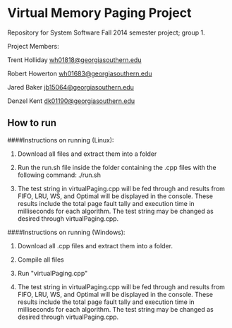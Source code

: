Virtual Memory Paging Project
===========

Repository for System Software Fall 2014 semester project; group 1.

Project Members:

Trent Holliday  <wh01818@georgiasouthern.edu> 

Robert Howerton <wh01683@georgiasouthern.edu>

Jared Baker     <jb15064@georgiasouthern.edu>

Denzel Kent     <dk01190@georgiasouthern.edu>

## How to run
####Instructions on running (Linux):

1) Download all files and extract them into a folder

2) Run the run.sh file inside the folder containing the .cpp files with the following command:
	./run.sh

3) The test string in virtualPaging.cpp will be fed through and results from FIFO, LRU, WS, and Optimal
will be displayed in the console. These results include the total page fault tally and execution time in
milliseconds for each algorithm. The test string may be changed as desired through virtualPaging.cpp.


####Instructions on running (Windows):

1) Download all .cpp files and extract them into a folder.

2) Compile all files

3) Run "virtualPaging.cpp"

4) The test string in virtualPaging.cpp will be fed through and results from FIFO, LRU, WS, and Optimal
will be displayed in the console. These results include the total page fault tally and execution time in
milliseconds for each algorithm. The test string may be changed as desired through virtualPaging.cpp.


  
  
  

